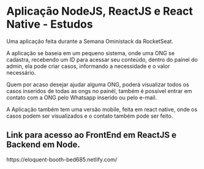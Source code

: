 # Aplicação NodeJS, ReactJS e React Native - Estudos
<p>
Uma aplicação feita durante a Semana Oministack da RocketSeat.</p>
<p>
A aplicação se baseia em um pequeno sistema, onde uma ONG se cadastra, recebendo um ID para acessar seu conteúdo,
dentro do paínel do admin, ela pode criar casos, informando a necessidade e o valor necessário.</p>
<p>Quem por acaso desejar ajudar alguma ONG, poderá visualizar todos os casos inseridos de todas as ongs no painél, também é possível entrar em contato com a ONG pelo Whatsapp inserido ou pelo e-mail.</p>
<p>A Aplicação também tem uma versão mobile, feita em react native, onde os casos podem ser visualizados e o contato também pode ser feito. </p>
<h2>Link para acesso ao FrontEnd em ReactJS e Backend em Node. </h2>
<p>https://eloquent-booth-bed685.netlify.com/ </p>

